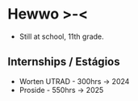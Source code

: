 # Hewwo >-<

* Still at school, 11th grade.

## Internships / Estágios

* Worten UTRAD - 300hrs -> 2024
* Proside - 550hrs -> 2025
